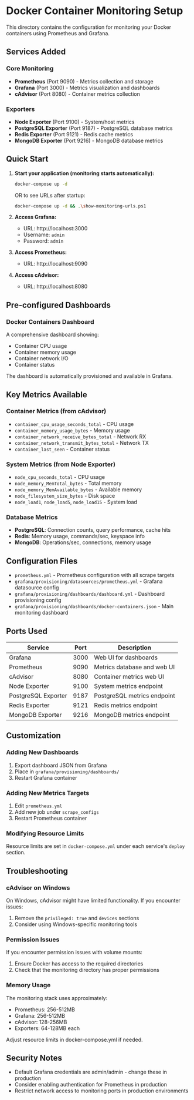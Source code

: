 # Docker Container Monitoring Setup

This directory contains the configuration for monitoring your Docker containers using Prometheus and Grafana.

## Services Added

### Core Monitoring
- **Prometheus** (Port 9090) - Metrics collection and storage
- **Grafana** (Port 3000) - Metrics visualization and dashboards
- **cAdvisor** (Port 8080) - Container metrics collection

### Exporters
- **Node Exporter** (Port 9100) - System/host metrics
- **PostgreSQL Exporter** (Port 9187) - PostgreSQL database metrics
- **Redis Exporter** (Port 9121) - Redis cache metrics
- **MongoDB Exporter** (Port 9216) - MongoDB database metrics

## Quick Start

1. **Start your application (monitoring starts automatically):**
   ```bash
   docker-compose up -d
   ```
   
   OR to see URLs after startup:
   ```bash
   docker-compose up -d && .\show-monitoring-urls.ps1
   ```

2. **Access Grafana:**
   - URL: http://localhost:3000
   - Username: `admin`
   - Password: `admin`

3. **Access Prometheus:**
   - URL: http://localhost:9090

4. **Access cAdvisor:**
   - URL: http://localhost:8080

## Pre-configured Dashboards

### Docker Containers Dashboard
A comprehensive dashboard showing:
- Container CPU usage
- Container memory usage
- Container network I/O
- Container status

The dashboard is automatically provisioned and available in Grafana.

## Key Metrics Available

### Container Metrics (from cAdvisor)
- `container_cpu_usage_seconds_total` - CPU usage
- `container_memory_usage_bytes` - Memory usage
- `container_network_receive_bytes_total` - Network RX
- `container_network_transmit_bytes_total` - Network TX
- `container_last_seen` - Container status

### System Metrics (from Node Exporter)
- `node_cpu_seconds_total` - CPU usage
- `node_memory_MemTotal_bytes` - Total memory
- `node_memory_MemAvailable_bytes` - Available memory
- `node_filesystem_size_bytes` - Disk space
- `node_load1`, `node_load5`, `node_load15` - System load

### Database Metrics
- **PostgreSQL**: Connection counts, query performance, cache hits
- **Redis**: Memory usage, commands/sec, keyspace info
- **MongoDB**: Operations/sec, connections, memory usage

## Configuration Files

- `prometheus.yml` - Prometheus configuration with all scrape targets
- `grafana/provisioning/datasources/prometheus.yml` - Grafana datasource config
- `grafana/provisioning/dashboards/dashboard.yml` - Dashboard provisioning config
- `grafana/provisioning/dashboards/docker-containers.json` - Main monitoring dashboard

## Ports Used

| Service | Port | Description |
|---------|------|-------------|
| Grafana | 3000 | Web UI for dashboards |
| Prometheus | 9090 | Metrics database and web UI |
| cAdvisor | 8080 | Container metrics web UI |
| Node Exporter | 9100 | System metrics endpoint |
| PostgreSQL Exporter | 9187 | PostgreSQL metrics endpoint |
| Redis Exporter | 9121 | Redis metrics endpoint |
| MongoDB Exporter | 9216 | MongoDB metrics endpoint |

## Customization

### Adding New Dashboards
1. Export dashboard JSON from Grafana
2. Place in `grafana/provisioning/dashboards/`
3. Restart Grafana container

### Adding New Metrics Targets
1. Edit `prometheus.yml`
2. Add new job under `scrape_configs`
3. Restart Prometheus container

### Modifying Resource Limits
Resource limits are set in `docker-compose.yml` under each service's `deploy` section.

## Troubleshooting

### cAdvisor on Windows
On Windows, cAdvisor might have limited functionality. If you encounter issues:
1. Remove the `privileged: true` and `devices` sections
2. Consider using Windows-specific monitoring tools

### Permission Issues
If you encounter permission issues with volume mounts:
1. Ensure Docker has access to the required directories
2. Check that the monitoring directory has proper permissions

### Memory Usage
The monitoring stack uses approximately:
- Prometheus: 256-512MB
- Grafana: 256-512MB
- cAdvisor: 128-256MB
- Exporters: 64-128MB each

Adjust resource limits in docker-compose.yml if needed.

## Security Notes

- Default Grafana credentials are admin/admin - change these in production
- Consider enabling authentication for Prometheus in production
- Restrict network access to monitoring ports in production environments
